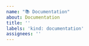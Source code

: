 ```yaml
---
name: "📚 Documentation"
about: Documentation
title: ''
labels: 'kind: documentation'
assignees: ''
---
```

